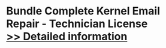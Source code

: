 # Bundle Complete Kernel Email Repair - Technician License<br />[>> Detailed information](https://secure.element5.com/esales/product.html?productid=300336787&affiliateid=200057808)